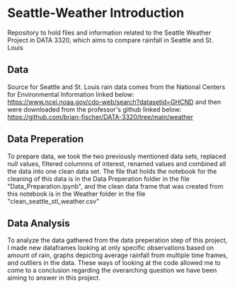 # Seattle-Weather Introduction
Repository to hold files and information related to the Seattle Weather Project in DATA 3320, which aims to compare rainfall in Seattle and St. Louis

## Data
Source for Seattle and St. Louis rain data comes from the National Centers for Environmental Information linked below:
  https://www.ncei.noaa.gov/cdo-web/search?datasetid=GHCND
 and then were downloaded from the professor's github linked below:
 https://github.com/brian-fischer/DATA-3320/tree/main/weather
 
 ## Data Preperation
 To prepare data, we took the two previously mentioned data sets, replaced null values, filtered columnns of interest, renamed values and combined all the data into one clean data set. The file that holds the notebook for the cleaning of this data is in the Data Preperation folder in the file "Data_Preparation.ipynb", and the clean data frame that was created from this notebook is in the Weather folder in the file "clean_seattle_stl_weather.csv"

## Data Analysis
To analyze the data gathered from the data preperation step of this project, I made new dataframes looking at only specific observations based on amount of rain, graphs depicting average rainfall from multiple time frames, and outliers in the data. These ways of looking at the code allowed me to come to a conclusion regarding the overarching question we have been aiming to answer in this project. 
